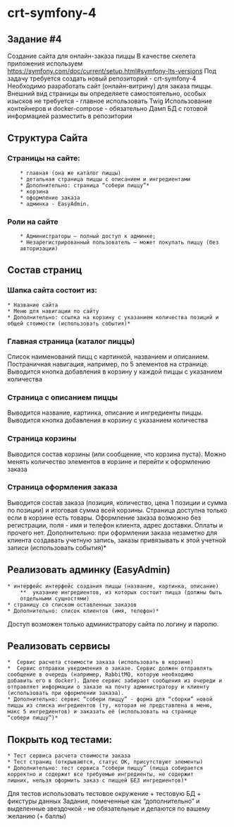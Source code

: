 # crt-symfony-4

## Задание #4
Создание сайта для онлайн-заказа пиццы
В качестве скелета приложения используем
https://symfony.com/doc/current/setup.html#symfony-lts-versions
Под задачу требуется создать новый репозиторий - crt-symfony-4
Необходимо разработать сайт (онлайн-витрину) для заказа пиццы. Внешний
вид страницы вы определяете самостоятельно, особых изысков не требуется -
главное использовать Twig
Использование контейнеров и docker-compose - обязательно
Дамп БД с готовой информацией разместить в репозитории
## Структура Сайта
### Страницы на сайте:
        * главная (она же каталог пиццы)
        * детальная страница пиццы с описанием и ингредиентами
        * Дополнительно: страница “собери пиццу”*
        * корзина
        * оформление заказа
        * админка - EasyAdmin.
### Роли на сайте
        * Администраторы – полный доступ к админке;
        * Незарегистрированный пользователь – может покупать пиццу (без
        авторизации)
## Состав страниц
### Шапка сайта состоит из:
    * Название сайта
    * Меню для навигации по сайту
    * Дополнительно: ссылка на корзину с указанием количества позиций и
    общей стоимости (использовать события)*
### Главная страница (каталог пиццы)
Список наименований пицц с картинкой, названием и описанием. Постраничная
навигация, например, по 5 элементов на странице. Выводится кнопка
добавления в корзину у каждой пиццы с указанием количества
### Страница с описанием пиццы
Выводится название, картинка, описание и ингредиенты пиццы. Выводится
кнопка добавления в корзину с указанием количества
### Страница корзины
Выводится состав корзины (или сообщение, что корзина пуста). Можно менять
количество элементов в корзине и перейти к оформлению заказа
### Страница оформления заказа
Выводится состав заказа (позиция, количество, цена 1 позиции и сумма по
позиции) и итоговая сумма всей корзины. Страница доступна только если в
корзине есть товары. Оформление заказа возможно без регистрации, поля -
имя и телефон клиента, адрес доставки. Оплаты и прочего нет.
Дополнительно: при оформлении заказа незаметно для клиента создавать
учетную запись, заказы привязывать к этой учетной записи (использовать
события)*
## Реализовать админку (EasyAdmin)
    * интерфейс интерфейс создания пиццы (название, картинка, описание)
        **  указание ингредиентов, из которых состоит пицца (должны быть
        отдельными сущностями)
    * страницу со списком оставленных заказов
    * Дополнительно: список клиентов (имя, телефон)*
Доступ возможен только администратору сайта по логину и паролю.
## Реализовать сервисы
    *  Сервис расчета стоимости заказа (использовать в корзине)
    *  Сервис отправки уведомления о заказе. Сервис должен отправлять
    сообщение в очередь (например, RabbitMQ, которую необходимо
    добавить его в docker). Далее сервис забирает сообщения из очереди и
    отправляет информации о заказе на почту администратору и клиенту
    (использовать при оформлении заказа).
    * Дополнительно: сервис “собери пиццу” - форма для “сборки” новой
    пиццы из списка ингредиентов (ту, которая не представлена в меню,
    макс 5 ингредиентов) и заказать её (использовать на странице
    “собери пиццу”)*
## Покрыть код тестами:
    * Тест сервиса расчета стоимости заказа
    * Тест страниц (открываются, статус ОК, присутствуют элементы)
    * Дополнительно: тест сервиса “собери пиццу” (пицца собирается
    корректно и содержит все требуемые ингредиенты, не содержит
    лишних, нельзя оформить заказ с пиццей БЕЗ ингредиентов)*
Для тестов использовать тестовое окружение + тестовую БД + фикстуры
данных
Задания, помеченные как “дополнительно” и
выделенные звездочкой - не обязательные и
делаются по вашему желанию (+ баллы)